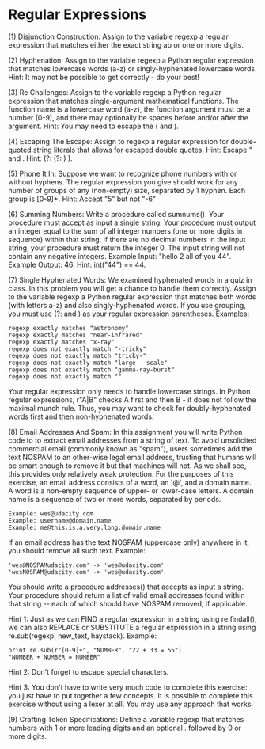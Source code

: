 # Regular Expressions

(1) Disjunction Construction:  Assign to the variable regexp a regular expression that matches either the exact string ab or one or more digits.

(2) Hyphenation:  Assign to the variable regexp a Python regular expression that matches lowercase words (a-z) or singly-hyphenated lowercase words.  Hint: It may not be possible to get correctly - do your best!

(3) Re Challenges:  Assign to the variable regexp a Python regular expression that matches single-argument mathematical functions. The function name is a lowercase word (a-z), the function argument must be a number (0-9), and there may optionally be spaces before and/or after the argument.  Hint: You may need to escape the ( and ).

(4) Escaping The Escape:  Assign to regexp a regular expression for double-quoted string literals that allows for escaped double quotes. Hint: Escape " and \.     Hint: (?: (?: ) ).

(5) Phone It In:  Suppose we want to recognize phone numbers with or without hyphens. The regular expression you give should work for any number of groups of any (non-empty) size, separated by 1 hyphen. Each group is [0-9]+.  Hint: Accept "5" but not "-6"

(6) Summing Numbers:  Write a procedure called sumnums(). Your procedure must accept as input a single string. Your procedure must output an integer equal to the sum of all integer numbers (one or more digits in sequence) within that string. If there are no decimal numbers in the input string, your procedure must return the integer 0. The input string will not contain any negative integers. Example Input: "hello 2 all of you 44". Example Output: 46. Hint: int("44") == 44.

(7) Single Hyphenated Words:  We examined hyphenated words in a quiz in class. In this problem you will get a chance to handle them correctly. Assign to the variable regexp a Python regular expression that matches both words (with letters a-z) and also singly-hyphenated words. If you use grouping, you must use (?: and ) as your regular expression parentheses. Examples: 

    regexp exactly matches "astronomy"  
    regexp exactly matches "near-infrared"  
    regexp exactly matches "x-ray"  
    regexp does not exactly match "-tricky" 
    regexp does not exactly match "tricky-" 
    regexp does not exactly match "large - scale" 
    regexp does not exactly match "gamma-ray-burst" 
    regexp does not exactly match "" 

Your regular expression only needs to handle lowercase strings. In Python regular expressions, r"A|B" checks A first and then B - it does not follow the maximal munch rule. Thus, you may want to check for doubly-hyphenated words first and then non-hyphenated words.

(8) Email Addresses And Spam:  In this assignment you will write Python code to to extract email addresses from a string of text. To avoid unsolicited commercial email (commonly known as "spam"), users sometimes add the text NOSPAM to an other-wise legal email address, trusting that humans will be smart enough to remove it but that machines will not. As we shall see, this provides only relatively weak protection. For the purposes of this exercise, an email address consists of a word, an '@', and a domain name. A word is a non-empty sequence of upper- or lower-case letters. A domain name is a sequence of two or more words, separated by periods. 

    Example: wes@udacity.com
    Example: username@domain.name
    Example: me@this.is.a.very.long.domain.name

If an email address has the text NOSPAM (uppercase only) anywhere in it, you should remove all such text. Example: 
    
    'wes@NOSPAMudacity.com' -> 'wes@udacity.com' 
    'wesNOSPAM@udacity.com' -> 'wes@udacity.com' 

You should write a procedure addresses() that accepts as input a string. Your procedure should return a list of valid email addresses found within that string -- each of which should have NOSPAM removed, if applicable. 

Hint 1: Just as we can FIND a regular expression in a string using re.findall(), we can also REPLACE or SUBSTITUTE a regular expression in a string using re.sub(regexp, new_text, haystack). Example: 

    print re.sub(r"[0-9]+", "NUMBER", "22 + 33 = 55") 
    "NUMBER + NUMBER = NUMBER" 

Hint 2: Don't forget to escape special characters. 

Hint 3: You don't have to write very much code to complete this exercise: you just have to put together a few concepts. It is possible to complete this exercise without using a lexer at all. You may use any approach that works. 

(9) Crafting Token Specifications:  Define a variable regexp that matches numbers with 1 or more leading digits and an optional . followed by 0 or more digits.
